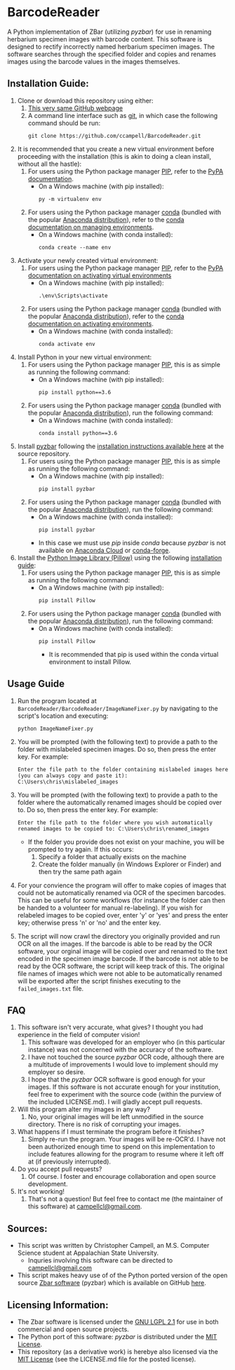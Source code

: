 # BarcodeReader
A Python implementation of ZBar (utilizing *pyzbar*) for use in renaming
herbarium specimen images with barcode content. This software is designed
to rectify incorrectly named herbarium specimen images. The software
searches through the specified folder and copies and renames images using
the barcode values in the images themselves.

## Installation Guide:
1. Clone or download this repository using either:
    1. [This very same GitHub webpage](https://github.com/ccampell/BarcodeReader)
    2. A command line interface such as [git](https://git-scm.com/),
    in which case the following command should be run:
        ```
        git clone https://github.com/ccampell/BarcodeReader.git
        ```
2. It is recommended that you create a new virtual environment before
proceeding with the installation (this is akin to doing a clean install,
 without all the hastle):
    1. For users using the Python package manager
    [PIP](https://github.com/pypa/pip), refer to the
    [PyPA documentation](https://packaging.python.org/guides/installing-using-pip-and-virtualenv/#creating-a-virtualenv).
        * On a Windows machine (with pip installed):
            ```
            py -m virtualenv env
            ```
    2. For users using the Python package manager
    [conda](https://docs.conda.io/projects/conda/en/latest/index.html)
    (bundled with the popular [Anaconda distribution](https://www.anaconda.com/distribution/)),
     refer to the [conda documentation on managing environments](https://docs.conda.io/projects/conda/en/latest/user-guide/tasks/manage-environments.html).
        * On a Windows machine (with conda installed):
            ```
            conda create --name env
            ```
3. Activate your newly created virtual environment:
    1.  For users using the Python package manager [PIP](https://github.com/pypa/pip), refer to the [PyPA documentation on activating virtual environments](https://packaging.python.org/guides/installing-using-pip-and-virtualenv/#activating-a-virtualenv)
        * On a Windows machine (with pip installed):
            ```
            .\env\Scripts\activate
            ```
    2. For users using the Python package manager [conda](https://docs.conda.io/projects/conda/en/latest/index.html) (bundled with the popular [Anaconda distribution](https://www.anaconda.com/distribution/)), refer to the [conda documentation on activating environments](https://docs.conda.io/projects/conda/en/latest/user-guide/tasks/manage-environments.html#activating-an-environment).
        * On a Windows machine (with conda installed):
            ```
            conda activate env
            ```
4. Install Python in your new virtual environment:
    1. For users using the Python package manager [PIP](https://pypi.org/project/pip/), this is as simple as running the following command:
        * On a Windows machine (with pip installed):
            ```
            pip install python==3.6
            ```
    2. For users using the Python package manager [conda](https://docs.conda.io/projects/conda/en/latest/index.html) (bundled with the popular [Anaconda distribution](https://www.anaconda.com/distribution/)), run the following command:
        * On a Windows machine (with conda installed):
            ```
            conda install python==3.6
            ```
5. Install [pyzbar](https://github.com/NaturalHistoryMuseum/pyzbar) following the [installation instructions available here](https://github.com/NaturalHistoryMuseum/pyzbar#installation) at the source repository.
    1. For users using the Python package manager [PIP](https://github.com/pypa/pip), this is as simple
    as running the following command:
        * On a Windows machine (with pip installed):
            ```
            pip install pyzbar
            ```
    2. For users using the Python package manager [conda](https://docs.conda.io/projects/conda/en/latest/index.html) (bundled with the popular [Anaconda distribution](https://www.anaconda.com/distribution/)), run the following command:
        * On a Windows machine (with conda installed):
            ```
            pip install pyzbar
            ```
        * In this case we must use *pip* inside *conda* because *pyzbar* is not available on [Anaconda Cloud](https://anaconda.org/) or [conda-forge](https://anaconda.org/conda-forge).
6. Install the
[Python Image Library (Pillow)](https://github.com/python-pillow/Pillow)
using the following
[installation guide](https://pillow.readthedocs.io/en/latest/installation.html):
    1. For users using the Python package manager
    [PIP](https://github.com/pypa/pip), this is as simple as running
    the following command:
        * On a Windows machine (with pip installed):
            ```
            pip install Pillow
            ```
    2. For users using the Python package manager [conda](https://docs.conda.io/projects/conda/en/latest/index.html) (bundled with the popular [Anaconda distribution](https://www.anaconda.com/distribution/)), run the following command:
        * On a Windows machine (with conda installed):
            ```
            pip install Pillow
            ```
            * It is recommended that pip is used within the conda virtual environment to install Pillow.

## Usage Guide

1. Run the program located at ```BarcodeReader/BarcodeReader/ImageNameFixer.py``` by navigating to the script's location and executing:
    ```
    python ImageNameFixer.py
    ```
2. You will be prompted (with the following text) to provide a path to the folder with mislabeled specimen images. Do so, then press the enter key. For example:
    ```
    Enter the file path to the folder containing mislabeled images here (you can always copy and paste it): C:\Users\chris\mislabeled_images
    ```
3. You will be prompted (with the following text) to provide a path to the folder where the automatically renamed images should be copied over to. Do so, then press the enter key. For example:
    ```
    Enter the file path to the folder where you wish automatically renamed images to be copied to: C:\Users\chris\renamed_images
    ```
    * If the folder you provide does not exist on your machine, you will be prompted to try again. If this occurs:
        1. Specify a folder that actually exists on the machine
        2. Create the folder manually (in Windows Explorer or Finder) and then try the same path again
4. For your convience the program will offer to make copies of images
that could not be automatically renamed via OCR of the specimen barcodes.
This can be useful for some workflows (for instance the folder can then
be handed to a volunteer for manual re-labeling).
If you wish for relabeled images to be copied over, enter 'y' or 'yes' and press the enter key; otherwise press 'n' or 'no' and the enter key.

5. The script will now crawl the directory you originally provided and
run OCR on all the images. If the barcode is able to be read by the OCR
software, your orginal image will be copied over and renamed to the
text encoded in the specimen image barcode. If the barcode is not able
to be read by the OCR software, the script will keep track of this. The
original file names of images which were not able to be automatically
renamed will be exported after the script finishes executing to the ```failed_images.txt``` file.

## FAQ
1. This software isn't very accurate, what gives? I thought you had experience in the field of computer vision!
    1. This software was developed for an employer who (in this particular instance) was not concerned with the accuracy of the software.
    2. I have not touched the source *pyzbar* OCR code, although there are a multitude of improvements I would love to implement should my employer so desire.
    3. I hope that the *pyzbar* OCR software is good enough for your images.
    If this software is not accurate enough for your institution, feel free to experiment with the source code (within the purview of the included LICENSE.md). I will gladly accept pull requests.
2. Will this program alter my images in any way?
    1. No, your original images will be left unmodified in the source
    directory. There is no risk of corrupting your images.
3. What happens if I must terminate the program before it finishes?
    1. Simply re-run the program. Your images will be re-OCR'd.
    I have not been authorized enough time to spend on this implementation
    to include features allowing for the program to resume where it left off at
    (if previously interrupted).
4. Do you accept pull requests?
    1. Of course. I foster and encourage collaboration and open source development.
5. It's not working!
    1. That's not a question! But feel free to contact me (the maintainer of this software) at [campellcl@gmail.com](mailto:campellcl@gmail.com).


## Sources:
* This script was written by Christopher Campell, an M.S. Computer
Science student at Appalachian State University.
    * Inquries involving this software can be directed to
    [campellcl@gmail.com](mailto:campellcl@gmail.com)
* This script makes heavy use of of the Python ported version of the
 open source [Zbar software](http://zbar.sourceforge.net/) (pyzbar)
 which is available on GitHub
 [here](https://github.com/NaturalHistoryMuseum/pyzbar).

## Licensing Information:

* The Zbar software is licensed under the
[GNU LGPL 2.1](https://www.gnu.org/licenses/old-licenses/lgpl-2.1.html)
for use in both commercial and open source projects.
* The Python port of this software: *pyzbar* is distributed under the
[MIT License](https://choosealicense.com/licenses/mit/).
* This repository (as a derivative work) is herebye also licensed via
the [MIT License](https://choosealicense.com/licenses/mit/)
(see the LICENSE.md file for the posted license).

